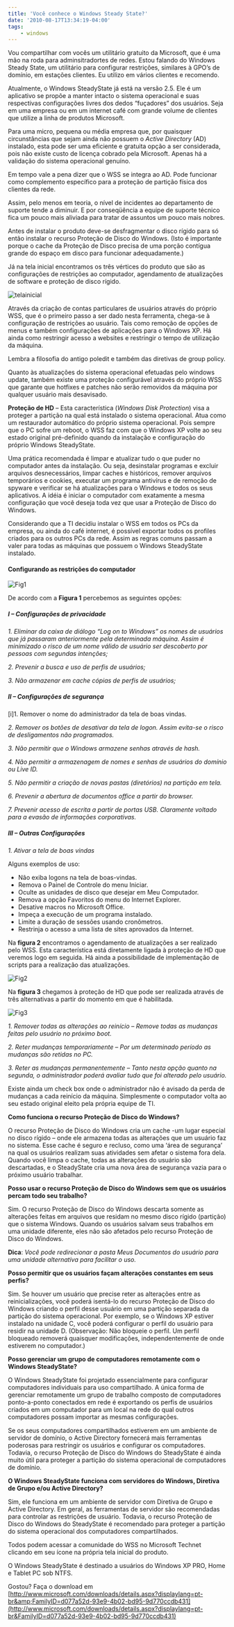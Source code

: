 ```yaml
---
title: 'Você conhece o Windows Steady State?'
date: '2010-08-17T13:34:19-04:00'
tags:
    - windows
---
```


Vou compartilhar com vocês um utilitário gratuito da Microsoft, que é uma mão na roda para adminsitradortes de <span class="bbli">redes</span>. Estou falando do Windows Steady State, um utilitário para configurar restrições, similares à GPO’s de domínio, em estações clientes. Eu utilizo em vários clientes e recomendo.

Atualmente, o Windows SteadyState já está na versão 2.5. Ele é um aplicativo se propõe a manter intacto o <span class="bbli">sistema operacional</span> e suas respectivas configurações livres dos dedos “fuçadores” dos usuários. Seja em uma empresa ou em um internet café com grande volume de clientes que utilize a linha de produtos Microsoft.

Para uma micro, pequena ou média empresa que, por quaisquer circunstâncias que sejam ainda não possuem o *Active Directory* (AD) instalado, esta pode ser uma eficiente e gratuita opção a ser considerada, pois não existe custo de licença cobrado pela Microsoft. Apenas há a validação do sistema operacional genuíno.

Em tempo vale a pena dizer que o WSS se integra ao AD. Pode funcionar como complemento específico para a proteção de partição física dos clientes da rede.

Assim, pelo menos em teoria, o nível de incidentes ao departamento de suporte tende a diminuir. E por conseqüência a equipe de suporte técnico fica um pouco mais aliviada para tratar de assuntos um pouco mais nobres.

Antes de instalar o produto deve-se desfragmentar o disco rígido para só então instalar o recurso Proteção de Disco do Windows. (Isto é importante porque o cache da Proteção de Disco precisa de uma porção contígua grande do espaço em disco para funcionar adequadamente.)

Já na tela inicial encontramos os três vértices do produto que são as configurações de restrições ao computador, agendamento de atualizações de software e proteção de disco rígido.

![](/wp-content/uploads/2010/08/telainicial1.jpg "telainicial")

Através da criação de contas particulares de usuários através do próprio WSS, que é o primeiro passo a ser dado nesta ferramenta, chega-se à configuração de restrições ao usuário. Tais como remoção de opções de menus e também configurações de aplicações para o Windows XP. Há ainda como restringir acesso a websites e restringir o tempo de utilização da máquina.

Lembra a filosofia do antigo poledit e também das diretivas de group policy.

Quanto às atualizações do sistema operacional efetuadas pelo windows update, também existe uma proteção configurável através do próprio WSS que garante que hotfixes e patches não serão removidos da máquina por qualquer usuário mais desavisado.

**Proteção de HD** – Esta característica (*Windows Disk Protection*) visa a proteger a partição na qual está instalado o sistema operacional. Atua como um restaurador automático do próprio sistema operacional. Pois sempre que o PC sofre um reboot, o WSS faz com que o Windows XP volte ao seu estado original pré-definido quando da instalação e configuração do próprio Windows SteadyState.

Uma prática recomendada é limpar e atualizar tudo o que puder no computador antes da instalação. Ou seja, desinstalar programas e excluir arquivos desnecessários, limpar caches e históricos, remover arquivos temporários e cookies, executar um programa antivírus e de remoção de spyware e verificar se há atualizações para o Windows e todos os seus aplicativos. A idéia é iniciar o computador com exatamente a mesma configuração que você deseja toda vez que usar a Proteção de Disco do Windows.

Considerando que a TI decidiu instalar o WSS em todos os PCs da empresa, ou ainda do café internet, é possível exportar todos os profiles criados para os outros PCs da rede. Assim as regras comuns passam a valer para todas as máquinas que possuem o Windows SteadyState instalado.

#### Configurando as restrições do computador

![](/wp-content/uploads/2010/08/Fig11.jpg "Fig1")

De acordo com a **Figura 1** percebemos as seguintes opções:

##### I – Configurações de privacidade

*1. Eliminar da caixa de diálogo “Log on to Windows” os nomes de usuários que já passaram anteriormente* *pela determinada máquina. Assim é minimizado o risco de um nome válido de usuário ser descoberto por* *pessoas com segundas intenções;*

*2. Prevenir a busca e uso de perfis de usuários;*

*3. Não armazenar em cache cópias de perfis de usuários;*

##### II – Configurações de segurança

\[i\]1. Remover o nome do administrador da tela de boas vindas.

*2. Remover os botões de desativar da tela de logon. Assim evita-se o risco de desligamentos não programados.*

*3. Não permitir que o Windows armazene senhas através de hash.*

*4. Não permitir a armazenagem de nomes e senhas de usuários do domínio ou Live ID.*

*5. Não permitir a criação de novas pastas (diretórios) na partição em tela.*

*6. Prevenir a abertura de documentos office a partir do browser.*

*7. Prevenir acesso de escrita a partir de portas USB. Claramente voltado para a evasão de informações corporativas.*

##### III – Outras Configurações

*1. Ativar a tela de boas vindas*

Alguns exemplos de uso:

- Não exiba logons na tela de boas-vindas.
- Remova o Painel de Controle do menu Iniciar.
- Oculte as unidades de disco que desejar em Meu Computador.
- Remova a opção Favoritos do menu do Internet Explorer.
- Desative macros no Microsoft Office.
- Impeça a execução de um programa instalado.
- Limite a duração de sessões usando cronômetros.
- Restrinja o acesso a uma lista de sites aprovados da Internet.

Na **figura 2** encontramos o agendamento de atualizações a ser realizado pelo WSS. Esta característica está diretamente ligada à proteção de HD que veremos logo em seguida. Há ainda a possibilidade de implementação de scripts para a realização das atualizações.

![](/wp-content/uploads/2010/08/Fig2.jpg "Fig2")

Na **figura 3** chegamos à proteção de HD que pode ser realizada através de três alternativas a partir do momento em que é habilitada.

![](/wp-content/uploads/2010/08/Fig3.jpg "Fig3")

*1. Remover todas as alterações ao reinício – Remove todas as mudanças feitas pelo usuário no próximo boot.*

*2. Reter mudanças temporariamente – Por um determinado período as mudanças são retidas no PC.*

*3. Reter as mudanças permanentemente – Tanto nesta opção quanto na segunda, o administrador poderá avaliar tudo que foi alterado pelo usuário.*

Existe ainda um check box onde o administrador não é avisado da perda de mudanças a cada reinício da máquina. Simplesmente o computador volta ao seu estado original eleito pela própria equipe de TI.

**Como funciona o recurso Proteção de Disco do Windows?**

O recurso Proteção de Disco do Windows cria um cache -um lugar especial no disco rígido – onde ele armazena todas as alterações que um usuário faz no sistema. Esse cache é seguro e recluso, como uma ‘área de segurança’ na qual os usuários realizam suas atividades sem afetar o sistema fora dela. Quando você limpa o cache, todas as alterações do usuário são descartadas, e o SteadyState cria uma nova área de segurança vazia para o próximo usuário trabalhar.

**Posso usar o recurso Proteção de Disco do Windows sem que os usuários percam todo seu trabalho?**

Sim. O recurso Proteção de Disco do Windows descarta somente as alterações feitas em arquivos que residam no mesmo disco rígido (partição) que o sistema Windows. Quando os usuários salvam seus trabalhos em uma unidade diferente, eles não são afetados pelo recurso Proteção de Disco do Windows.

**Dica**: *Você pode redirecionar a pasta Meus Documentos do usuário para uma unidade alternativa para facilitar o uso.*

**Posso permitir que os usuários façam alterações constantes em seus perfis?**

Sim. Se houver um usuário que precise reter as alterações entre as reinicializações, você poderá isentá-lo do recurso Proteção de Disco do Windows criando o perfil desse usuário em uma partição separada da partição do sistema operacional. Por exemplo, se o Windows XP estiver instalado na unidade C, você poderá configurar o perfil do usuário para residir na unidade D. (Observação: Não bloqueie o perfil. Um perfil bloqueado removerá quaisquer modificações, independentemente de onde estiverem no computador.)

**Posso gerenciar um grupo de computadores remotamente com o Windows SteadyState?**

O Windows SteadyState foi projetado essencialmente para configurar computadores individuais para uso compartilhado. A única forma de gerenciar remotamente um grupo de trabalho composto de computadores ponto-a-ponto conectados em rede é exportando os perfis de usuários criados em um computador para um local na rede do qual outros computadores possam importar as mesmas configurações.

Se os seus computadores compartilhados estiverem em um ambiente de servidor de domínio, o Active Directory fornecerá mais ferramentas poderosas para restringir os usuários e configurar os computadores. Todavia, o recurso Proteção de Disco do Windows do SteadyState é ainda muito útil para proteger a partição do sistema operacional de computadores de domínio.

**O Windows SteadyState funciona com servidores do Windows, Diretiva de Grupo e/ou Active Directory?**

Sim, ele funciona em um ambiente de servidor com Diretiva de Grupo e Active Directory. Em geral, as ferramentas de servidor são recomendadas para controlar as restrições de usuário. Todavia, o recurso Proteção de Disco do Windows do SteadyState é recomendado para proteger a partição do sistema operacional dos computadores compartilhados.

Todos podem acessar a comunidade do WSS no Microsoft Technet clicando em seu ícone na própria tela inicial do produto.

O Windows SteadyState é destinado a usuários do Windows XP PRO, Home e Tablet PC sob NTFS.

Gostou? Faça o download em [http://www.microsoft.com/downloads/details.aspx?displaylang=pt-br&amp;FamilyID=d077a52d-93e9-4b02-bd95-9d770ccdb431](http://www.microsoft.com/downloads/details.aspx?displaylang=pt-br&FamilyID=d077a52d-93e9-4b02-bd95-9d770ccdb431)
